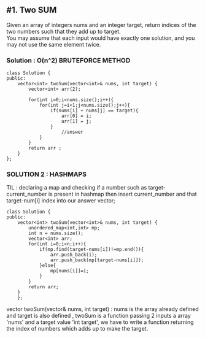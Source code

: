## #1. Two SUM 
Given an array of integers nums and an integer target, return indices of the two numbers such that they add up to target.<br>
You may assume that each input would have exactly one solution, and you may not use the same element twice.

### Solution : O(n^2) BRUTEFORCE METHOD 

```
class Solution {
public:
    vector<int> twoSum(vector<int>& nums, int target) {
        vector<int> arr(2);
        
        for(int i=0;i<nums.size();i++){
            for(int j=i+1;j<nums.size();j++){
                if(nums[i] + nums[j] == target){
                    arr[0] = i;
                    arr[1] = j;
                }
                    //answer 
            }
        }
        return arr ;
    }
};
```

### SOLUTION 2 : HASHMAPS

TIL : declaring a map and checking if a number such as target-current_number is present in hashmap then insert current_number and that target-num[i] index into our answer vector;

```
class Solution {
public:
    vector<int> twoSum(vector<int>& nums, int target) {
        unordered_map<int,int> mp;
        int n = nums.size();
        vector<int> arr;
        for(int i=0;i<n;i++){
            if(mp.find(target-nums[i])!=mp.end()){
                arr.push_back(i);
                arr.push_back(mp[target-nums[i]]);
            }else{
                mp[nums[i]]=i;
            }
        }
        return arr;
    }
    };
```

vector<int> twoSum(vector<int>& nums, int target) : nums is the array already defined and target is also defined , twoSum is a function passing 2 inputs a array 'nums' 
and a target value 'int target', we have to write a function returning the index of numbers which adds up to make the target. 

